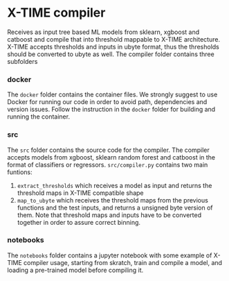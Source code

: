 # X-TIME compiler

Receives as input tree based ML models from sklearn, xgboost and catboost and compile that into threshold mappable to X-TIME architecture. X-TIME accepts thresholds and inputs in ubyte format, thus the thresholds should be converted to ubyte as well. The compiler folder contains three subfolders

### docker

The `docker` folder contains the container files. We strongly suggest to use Docker for running our code in order to avoid path, dependencies and version issues. Follow the instruction in the `docker` folder for building and running the container.

### src

The `src` folder contains the source code for the compiler. The compiler accepts models from xgboost, sklearn random forest and catboost in the format of classifiers or regressors. `src/compiler.py` contains two main funtions:
1. `extract_thresholds` which receives a model as input and returns the threshold maps in X-TIME compatible shape
2. `map_to_ubyte` which receives the threshold maps from the previous functions and the test inputs, and returns a unsigned byte version of them. Note that threshold maps and inputs have to be converted together in order to assure correct binning.

### notebooks

The `notebooks` folder contains a jupyter notebook with some example of X-TIME compiler usage, starting from skratch, train and compile a model, and loading a pre-trained model before compiling it.

